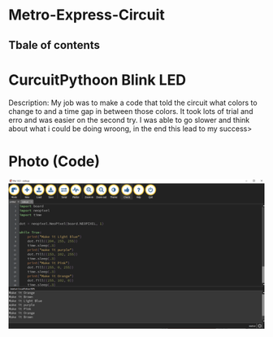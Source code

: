 # Metro-Express-Circuit
## Tbale of contents





# CurcuitPythoon Blink LED
Description: My job was to make a code that told the circuit what colors to change to and a time gap in between those colors. It took lots of trial and erro and was easier on the second try. I was able to go slower and think about what i could be doing wroong, in the end this lead to my success>
# Photo (Code)
![](https://github.com/aniyahmoore28/Metro-Express-Circuit/blob/main/Metro%20Express/Mu%20Code%20-%20Aniyah.PNG)



























